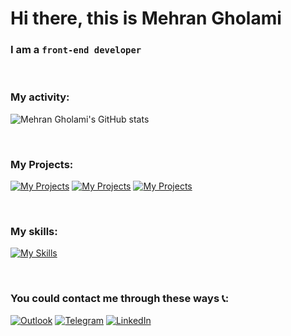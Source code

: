 # Hi there, this is Mehran Gholami
### I am a `front-end developer`

<br>

### My activity:

![Mehran Gholami's GitHub stats](https://github-readme-stats.vercel.app/api?username=MehranGholami1384&show_icons=true&theme=transparent&bg_color=111827&text_color=ffffff)

<br>

### My Projects:

[![My Projects](https://github-readme-stats.vercel.app/api/pin/?username=MehranGholami1384&repo=sabzlearn&bg_color=111827&text_color=ffffff&show_icons=true&theme=transparent)](https://github.com/MehranGholami1384/sabzlearn)
[![My Projects](https://github-readme-stats.vercel.app/api/pin/?username=MehranGholami1384&repo=barista&bg_color=111827&text_color=ffffff)](https://github.com/MehranGholami1384/barista)
[![My Projects](https://github-readme-stats.vercel.app/api/pin/?username=MehranGholami1384&repo=Personal-Website&bg_color=111827&text_color=ffffff)](https://github.com/MehranGholami1384/Personal-Website)

<br>

### My skills:

[![My Skills](https://skillicons.dev/icons?i=html,css,bootstrap,js,jquery,git,github)](https://skillicons.dev)

<br>

### You could contact me through these ways 📞:

[![Outlook](https://img.shields.io/badge/Microsoft_Outlook-0078D4?style=for-the-badge&logo=microsoft-outlook&logoColor=white)](mailto:mehrangholami666@outlool.com)
[![Telegram](https://img.shields.io/badge/Telegram-2CA5E0?style=for-the-badge&logo=telegram&logoColor=white)](https://t.me/mehran_iran_021)
[![LinkedIn](https://img.shields.io/badge/linkedin-%230077B5.svg?style=for-the-badge&logo=linkedin&logoColor=white)](https://www.linkedin.com/in/mehran-gholami-954676227/)

